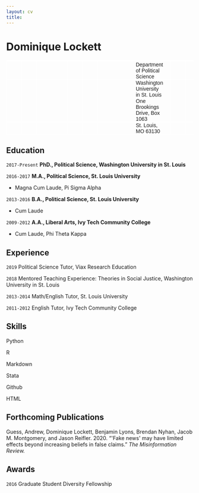 ```yaml
---	
layout: cv	
title:
---
```

# Dominique Lockett

<style type="text/css">
.tg  {border-collapse:collapse;border-spacing:0;}
.tg td{font-family:Arial, sans-serif;font-size:14px;padding:0px 20px;border-style:solid;border-width:1px;overflow:hidden;word-break:normal;border-color:black;}
.tg th{font-family:Arial, sans-serif;font-size:14px;font-weight:normal;padding:0px 20px;border-style:solid;border-width:1px;overflow:hidden;word-break:normal;border-color:black;}
.tg .tg-zv4m{border-color:#ffffff;text-align:left;vertical-align:top}
.tg .tg-ofj5{border-color:#ffffff;text-align:right;vertical-align:top}
</style>
<table class="tg">
  <tr>
    <th class="tg-zv4m"></th>
    <th class="tg-zv4m"></th>
    <th class="tg-zv4m"></th>
    <th class="tg-zv4m"></th>
    <th class="tg-zv4m"></th>
    <th class="tg-zv4m"></th>
    <th class="tg-zv4m"></th>
    <th class="tg-zv4m"></th>
    <th class="tg-zv4m"></th>
    <th class="tg-zv4m"></th>
    <th class="tg-zv4m"></th>
    <th class="tg-zv4m"></th>
    <th class="tg-zv4m"></th>
    <th class="tg-zv4m"></th>
    <th class="tg-zv4m"></th>
    <th class="tg-zv4m"></th>
    <th class="tg-zv4m"></th>
    <th class="tg-zv4m"></th>
    <th class="tg-zv4m"></th>
    <th class="tg-zv4m"></th>
    <th class="tg-zv4m"></th>
    <th class="tg-zv4m"></th>
    <th class="tg-zv4m"></th>
  </tr>
  <tr>
    <td class="tg-zv4m"></td>
    <td class="tg-zv4m"></td>
    <td class="tg-zv4m"></td>
    <td class="tg-zv4m"></td>
    <td class="tg-zv4m"></td>
    <td class="tg-zv4m"></td>
    <td class="tg-zv4m"></td>
    <td class="tg-zv4m"></td>
    <td class="tg-zv4m"></td>
    <td class="tg-zv4m"></td>
    <td class="tg-zv4m"></td>
    <td class="tg-zv4m"></td>
    <td class="tg-zv4m"></td>
    <td class="tg-zv4m"></td>
    <td class="tg-zv4m"></td>
    <td class="tg-zv4m"></td>
    <td class="tg-zv4m"></td>
    <td class="tg-zv4m"></td>
    <td class="tg-zv4m"></td>
    <td class="tg-zv4m"></td>
    <td class="tg-zv4m"></td>
    <td class="tg-zv4m"></td>
    <td class="tg-zv4m"></td>
  </tr>
  <tr>
    <td class="tg-zv4m"></td>
    <td class="tg-zv4m"></td>
    <td class="tg-zv4m"></td>
    <td class="tg-zv4m"></td>
    <td class="tg-zv4m"></td>
    <td class="tg-zv4m"></td>
    <td class="tg-zv4m"></td>
    <td class="tg-zv4m"></td>
    <td class="tg-zv4m"></td>
    <td class="tg-zv4m"></td>
    <td class="tg-zv4m"></td>
    <td class="tg-zv4m"></td>
    <td class="tg-zv4m"></td>
    <td class="tg-zv4m"></td>
    <td class="tg-zv4m"></td>
    <td class="tg-zv4m"></td>
    <td class="tg-zv4m"></td>
    <td class="tg-zv4m"></td>
    <td class="tg-zv4m"></td>
    <td class="tg-zv4m"></td>
    <td class="tg-zv4m"></td>
    <td class="tg-zv4m"></td>
    <td class="tg-zv4m"></td>
  </tr>
  <tr>
    <td class="tg-zv4m"></td>
    <td class="tg-zv4m"></td>
    <td class="tg-zv4m"></td>
    <td class="tg-zv4m"></td>
    <td class="tg-zv4m"></td>
    <td class="tg-zv4m"></td>
    <td class="tg-zv4m"></td>
    <td class="tg-zv4m"></td>
    <td class="tg-zv4m"></td>
    <td class="tg-zv4m"></td>
    <td class="tg-zv4m"></td>
    <td class="tg-zv4m"></td>
    <td class="tg-zv4m"></td>
    <td class="tg-zv4m"></td>
    <td class="tg-zv4m"></td>
    <td class="tg-zv4m"></td>
    <td class="tg-zv4m"></td>
    <td class="tg-zv4m"></td>
    <td class="tg-zv4m"></td>
    <td class="tg-zv4m"></td>
    <td class="tg-zv4m"></td>
    <td class="tg-zv4m"></td>
    <td class="tg-zv4m"></td>
  </tr>
  <tr>
    <td class="tg-zv4m"></td>
    <td class="tg-zv4m"></td>
    <td class="tg-zv4m"></td>
    <td class="tg-zv4m"></td>
    <td class="tg-zv4m"></td>
    <td class="tg-zv4m"></td>
    <td class="tg-zv4m"></td>
    <td class="tg-zv4m"></td>
    <td class="tg-zv4m">Department of Political Science</td>
    <td class="tg-zv4m"></td>
    <td class="tg-zv4m"></td>
    <td class="tg-zv4m"></td>
    <td class="tg-zv4m"></td>
    <td class="tg-zv4m"></td>
    <td class="tg-zv4m"></td>
    <td class="tg-zv4m"></td>
    <td class="tg-zv4m"></td>
    <td class="tg-zv4m"></td>
    <td class="tg-zv4m"></td>
    <td class="tg-zv4m"></td>
    <td class="tg-zv4m"></td>
    <td class="tg-zv4m"></td>
    <td class="tg-ofj5">dlockett@wustl.edu</td>
  </tr>
  <tr>
    <td class="tg-zv4m"></td>
    <td class="tg-zv4m"></td>
    <td class="tg-zv4m"></td>
    <td class="tg-zv4m"></td>
    <td class="tg-zv4m"></td>
    <td class="tg-zv4m"></td>
    <td class="tg-zv4m"></td>
    <td class="tg-zv4m"></td>
    <td class="tg-zv4m">Washington University in St. Louis</td>
    <td class="tg-zv4m"></td>
    <td class="tg-zv4m"></td>
    <td class="tg-zv4m"></td>
    <td class="tg-zv4m"></td>
    <td class="tg-zv4m"></td>
    <td class="tg-zv4m"></td>
    <td class="tg-zv4m"></td>
    <td class="tg-zv4m"></td>
    <td class="tg-zv4m"></td>
    <td class="tg-zv4m"></td>
    <td class="tg-zv4m"></td>
    <td class="tg-zv4m"></td>
    <td class="tg-zv4m"></td>
    <td class="tg-ofj5">618-954-6277</td>
  </tr>
  <tr>
    <td class="tg-zv4m"></td>
    <td class="tg-zv4m"></td>
    <td class="tg-zv4m"></td>
    <td class="tg-zv4m"></td>
    <td class="tg-zv4m"></td>
    <td class="tg-zv4m"></td>
    <td class="tg-zv4m"></td>
    <td class="tg-zv4m"></td>
    <td class="tg-zv4m">One Brookings Drive, Box 1063</td>
    <td class="tg-zv4m"></td>
    <td class="tg-zv4m"></td>
    <td class="tg-zv4m"></td>
    <td class="tg-zv4m"></td>
    <td class="tg-zv4m"></td>
    <td class="tg-zv4m"></td>
    <td class="tg-zv4m"></td>
    <td class="tg-zv4m"></td>
    <td class="tg-zv4m"></td>
    <td class="tg-zv4m"></td>
    <td class="tg-zv4m"></td>
    <td class="tg-zv4m"></td>
    <td class="tg-zv4m"></td>
    <td class="tg-zv4m">test13</td>
  </tr>
  <tr>
    <td class="tg-zv4m"></td>
    <td class="tg-zv4m"></td>
    <td class="tg-zv4m"></td>
    <td class="tg-zv4m"></td>
    <td class="tg-zv4m"></td>
    <td class="tg-zv4m"></td>
    <td class="tg-zv4m"></td>
    <td class="tg-zv4m"></td>
    <td class="tg-zv4m">St. Louis, MO 63130</td>
    <td class="tg-zv4m"></td>
    <td class="tg-zv4m"></td>
    <td class="tg-zv4m"></td>
    <td class="tg-zv4m"></td>
    <td class="tg-zv4m"></td>
    <td class="tg-zv4m"></td>
    <td class="tg-zv4m"></td>
    <td class="tg-zv4m"></td>
    <td class="tg-zv4m"></td>
    <td class="tg-zv4m"></td>
    <td class="tg-zv4m"></td>
    <td class="tg-zv4m"></td>
    <td class="tg-zv4m"></td>
    <td class="tg-zv4m"></td>
  </tr>
</table>

## Education

`2017-Present`
__PhD., Political Science, Washington University in St. Louis__

`2016-2017`
__M.A., Political Science, St. Louis University__

- Magna Cum Laude, Pi Sigma Alpha

`2013-2016`
__B.A., Political Science, St. Louis University__

- Cum Laude

`2009-2012`
__A.A., Liberal Arts, Ivy Tech Community College__

- Cum Laude, Phi Theta Kappa

## Experience
`2019`
Political Science Tutor, Viax Research Education

`2018`
Mentored Teaching Experience: Theories in Social Justice, Washington University in St. Louis

`2013-2014`
Math/English Tutor, St. Louis University

`2011-2012`
English Tutor, Ivy Tech Community College



## Skills
Python

R

Markdown

Stata

Github

HTML


## Forthcoming Publications

Guess, Andrew, Dominique Lockett, Benjamin Lyons, Brendan Nyhan, Jacob M. Montgomery, and Jason Reifler. 2020. “'Fake news' may have limited effects beyond increasing beliefs in false claims.” *The Misinformation Review.*



## Awards

`2016`
Graduate Student Diversity Fellowship




